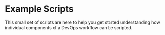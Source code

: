# Example Scripts
This small set of scripts are here to help you get started understanding how individual components of a DevOps workflow can be scripted.
